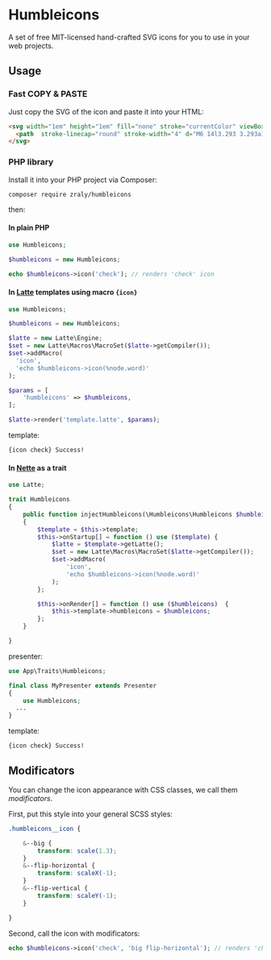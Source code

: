 # Humbleicons

A set of free MIT-licensed hand-crafted SVG icons for you to use in your web projects.

## Usage

### Fast COPY & PASTE

Just copy the SVG of the icon and paste it into your HTML:

```html
<svg width="1em" height="1em" fill="none" stroke="currentColor" viewBox="0 0 24 24" style="top: .125em; position: relative;">
  <path  stroke-linecap="round" stroke-width="4" d="M6 14l3.293 3.293a1 1 0 001.414 0L19 9"/>
</svg>
```

### PHP library

Install it into your PHP project via Composer:

```
composer require zraly/humbleicons
```

then:

#### In plain PHP

```php
use Humbleicons;

$humbleicons = new Humbleicons;

echo $humbleicons->icon('check'); // renders 'check' icon
```

#### In [Latte](https://latte.nette.org) templates using macro `{icon}` 

```php
use Humbleicons;

$humbleicons = new Humbleicons;

$latte = new Latte\Engine;
$set = new Latte\Macros\MacroSet($latte->getCompiler());
$set->addMacro(
  'icon',
  'echo $humbleicons->icon(%node.word)'
);

$params = [
	'humbleicons' => $humbleicons,
];

$latte->render('template.latte', $params);
```

template:

```latte
{icon check} Success!
```

#### In [Nette](https://nette.org) as a trait

```php
use Latte;

trait Humbleicons
{
	public function injectHumbleicons(\Humbleicons\Humbleicons $humbleicons)
	{
		$template = $this->template;
		$this->onStartup[] = function () use ($template) {
			$latte = $template->getLatte();
			$set = new Latte\Macros\MacroSet($latte->getCompiler());
			$set->addMacro(
				'icon',
				'echo $humbleicons->icon(%node.word)'
			);
		};

		$this->onRender[] = function () use ($humbleicons)  {
			$this->template->humbleicons = $humbleicons;
		};
	}

}
```

presenter:

```php
use App\Traits\Humbleicons;

final class MyPresenter extends Presenter
{
	use Humbleicons;
  ...
}
```
template:

```latte
{icon check} Success!
```

## Modificators

You can change the icon appearance with CSS classes, we call them *modificators*. 

First, put this style into your general SCSS styles:

```scss
.humbleicons__icon {

	&--big {
		transform: scale(1.3);
	}
	&--flip-horizontal {
		transform: scaleX(-1);
	}
	&--flip-vertical {
		transform: scaleY(-1);
	}

}
```

Second, call the icon with modificators:

```php
echo $humbleicons->icon('check', 'big flip-horizontal'); // renders 'check' icon with modificators
```